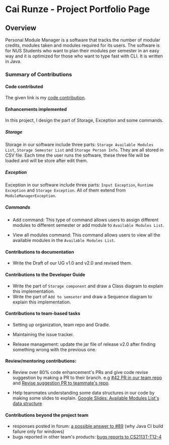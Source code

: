 # Cai Runze - Project Portfolio Page

## Overview
Personal Module Manager is a software that tracks the number of modular credits, modules taken and modules required 
for its users. The software is for NUS Students who want to plan their modules per semester in an easy way 
and it is optimized for those who want to type fast with CLI. It is written in Java.

### Summary of Contributions

#### Code contributed
The given link is my [code contribution](https://nus-cs2113-ay1920s2.github.io/tp-dashboard/#=undefined&search=renzotsai).

#### Enhancements implemented
In this project, I design the part of Storage, Exception and some commands.

##### Storage
Storage in our software include three parts: `Storage Available Modules List`, `Storage Semester List` and 
`Storage Person Info`. They are all stored in CSV file. Each time the user runs the software, 
these three file will be loaded and will be store after edit them.

##### Exception
Exception in our software include three parts: `Input Exception`, `Runtime Exception` and `Storage Exception`. 
All of them extend from `ModuleManagerException`.

##### Commands
- Add command: This type of command allows users to assign different modules to different semester or add module 
to `Available Modules List`.

- View all modules command: This command allows users to view all the available modules in the `Available Modules List`.

#### Contributions to documentation
- Write the Draft of our UG v1.0 and v2.0 and revised them.

#### Contributions to the Developer Guide
- Write the part of `Storage component` and draw a Class diagram to explain this implementation.
- Write the part of `Add to semseter` and draw a Sequence diagram to explain this implementation.

#### Contributions to team-based tasks

- Setting up organization, team repo and Gradle.

- Maintaining the issue tracker.

- Release management: update the jar file of release v2.0 after finding something wrong with the previous one.

#### Review/mentoring contributions:
- Review over 80% code enhancement's PRs and give code revise suggestion by making a PR to their branch. 
e.g [#42 PR in our team repo](https://github.com/AY1920S2-CS2113-T15-3/tp/pull/42) and 
[Revise suggestion PR to teammate's repo](https://github.com/chengTzeNing/tp/pull/3).

- Help teammates understanding some data structures in our code by making some slides to explain. 
[Google Slides: Available Modules List's data structure](https://docs.google.com/presentation/d/1UeuonNaPafGD5bX36J_iroB_umS6lvyD37ECp8OfvSI/edit)

#### Contributions beyond the project team
- responses posted in forum: [a possible answer to #89](https://github.com/nus-cs2113-AY1920S2/forum/issues/89\#issuecomment-605184683)
(why Java CI build failure only for windows)
- bugs reported in other team's products: [bugs reports to CS2113T-T12-4](https://github.com/RenzoTsai/ped/issues)
